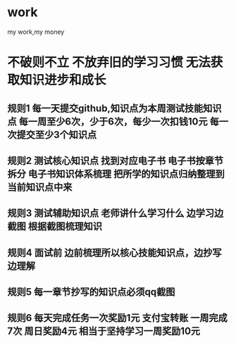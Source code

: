 # work
my work,my money

# 不破则不立 不放弃旧的学习习惯 无法获取知识进步和成长

## 规则1	每一天提交github,知识点为本周测试技能知识点   每一周至少6次，少于6次，每少一次扣钱10元					每一次提交至少3个知识点		
												
												
## 规则2	测试核心知识点		找到对应电子书		电子书按章节拆分		电子书知识体系梳理		把所学的知识点归纳整理到当前知识点中来			
												
## 规则3	测试辅助知识点		老师讲什么学习什么		边学习边截图		根据截图梳理知识					
												
## 规则4	 面试前 边前梳理所以核心技能知识点，边抄写边理解											
## 规则5 每一章节抄写的知识点必须qq截图


## 规则6 每天完成任务一次奖励1元 支付宝转账 一周完成7次 周日奖励4元 相当于坚持学习一周奖励10元